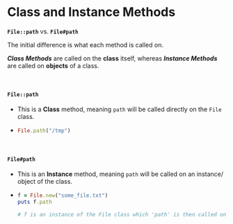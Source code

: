 # Class and Instance Methods

**`File::path`** vs. **`File#path`**

The initial difference is what each method is called on.

***Class Methods*** are called on the **class** itself, whereas ***Instance Methods*** are called on **objects** of a class.

<br>

#### `File::path`

- This is a **Class** method, meaning `path` will be called directly on the `File` class.

- ```ruby
  File.path("/tmp")
  ```

<br>

#### `File#path`

- This is an **Instance** method, meaning `path` will be called on an instance/ object of the class.

- ```ruby
  f = File.new("some_file.txt")
  puts f.path
  
  # f is an instance of the File class which 'path' is then called on.
  ```
